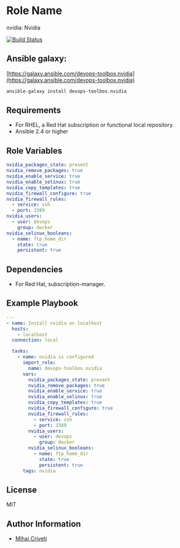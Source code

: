 Role Name
=========

nvidia: Nvidia

[![Build Status](https://travis-ci.org/cmihai-ansible/nvidia.svg?branch=master)](https://travis-ci.org/cmihai-ansible/nvidia)

Ansible galaxy:
---------------

[https://galaxy.ansible.com/devops-toolbox.nvidia](https://galaxy.ansible.com/devops-toolbox.nvidia)

```bash
ansible-galaxy install devops-toolbox.nvidia
```

Requirements
------------

- For RHEL, a Red Hat subscription or functional local repository.
- Ansible 2.4 or higher

Role Variables
--------------

```yaml
nvidia_packages_state: present
nvidia_remove_packages: true
nvidia_enable_service: true
nvidia_enable_selinux: true
nvidia_copy_templates: true
nvidia_firewall_configure: true
nvidia_firewall_rules:
  - service: ssh
  - port: 3389
nvidia_users:
  - user: devops
    group: docker
nvidia_selinux_booleans:
  - name: ftp_home_dir
    state: true
    persistent: true
```

Dependencies
------------

- For Red Hat, subscription-manager.

Example Playbook
----------------

```yaml
---
- name: Install nvidia on localhost
  hosts:
    - localhost
  connection: local

  tasks:
    - name: nvidia is configured
      import_role:
        name: devops-toolbox.nvidia
      vars:
        nvidia_packages_state: present
        nvidia_remove_packages: true
        nvidia_enable_service: true
        nvidia_enable_selinux: true
        nvidia_copy_templates: true
        nvidia_firewall_configure: true
        nvidia_firewall_rules:
          - service: ssh
          - port: 3389
        nvidia_users:
          - user: devops
            group: docker
        nvidia_selinux_booleans:
          - name: ftp_home_dir
            state: true
            persistent: true
      tags: nvidia
```

License
-------

MIT

Author Information
------------------

- [Mihai Criveti](https://www.linkedin.com/in/devops-toolbox.)
